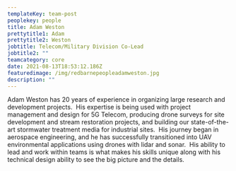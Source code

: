 ```yaml
---
templateKey: team-post
peoplekey: people
title: Adam Weston
prettytitle1: Adam
prettytitle2: Weston
jobtitle: Telecom/Military Division Co-Lead
jobtitle2: ""
teamcategory: core
date: 2021-08-13T18:53:12.186Z
featuredimage: /img/redbarnepeopleadamweston.jpg
description: ""
---
```


Adam Weston has 20 years of experience in organizing large research and development projects.  His expertise is being used with project management and design for 5G Telecom, producing drone surveys for site development and stream restoration projects, and building our state-of-the-art stormwater treatment media for industrial sites.  His journey began in aerospace engineering, and he has successfully transitioned into UAV environmental applications using drones with lidar and sonar.  His ability to lead and work within teams is what makes his skills unique along with his technical design ability to see the big picture and the details.
